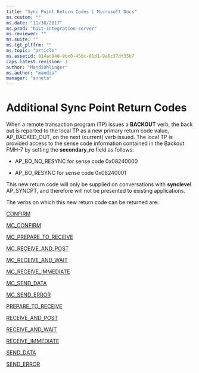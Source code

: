 ```yaml
---
title: "Sync Point Return Codes | Microsoft Docs"
ms.custom: ""
ms.date: "11/30/2017"
ms.prod: "host-integration-server"
ms.reviewer: ""
ms.suite: ""
ms.tgt_pltfrm: ""
ms.topic: "article"
ms.assetid: 814ac94d-9bc0-450c-81d1-9a6c37df35b7
caps.latest.revision: 3
author: "MandiOhlinger"
ms.author: "mandia"
manager: "anneta"
---
```

# Additional Sync Point Return Codes
When a remote transaction program (TP) issues a **BACKOUT** verb, the back out is reported to the local TP as a new primary return code value, AP_BACKED_OUT, on the next (current) verb issued. The local TP is provided access to the sense code information contained in the Backout FMH-7 by setting the **secondary_rc** field as follows:  
  
-   AP_BO_NO_RESYNC for sense code 0x08240000  
  
-   AP_BO_RESYNC for sense code 0x08240001  
  
 This new return code will only be supplied on conversations with **synclevel** AP_SYNCPT, and therefore will not be presented to existing applications.  
  
 The verbs on which this new return code can be returned are:  
  
 [CONFIRM](confirm2.md)  
  
 [MC_CONFIRM](mc-confirm2.md)  
  
 [MC_PREPARE_TO_RECEIVE](mc-prepare-to-receive1.md)  
  
 [MC_RECEIVE_AND_POST](mc-receive-and-post2.md)  
  
 [MC_RECEIVE_AND_WAIT](mc-receive-and-wait2.md)  
  
 [MC_RECEIVE_IMMEDIATE](mc-receive-immediate2.md)  
  
 [MC_SEND_DATA](mc-send-data1.md)  
  
 [MC_SEND_ERROR](mc-send-error2.md)  
  
 [PREPARE_TO_RECEIVE](prepare-to-receive2.md)  
  
 [RECEIVE_AND_POST](receive-and-post1.md)  
  
 [RECEIVE_AND_WAIT](receive-and-wait2.md)  
  
 [RECEIVE_IMMEDIATE](receive-immediate1.md)  
  
 [SEND_DATA](send-data1.md)  
  
 [SEND_ERROR](send-error2.md)